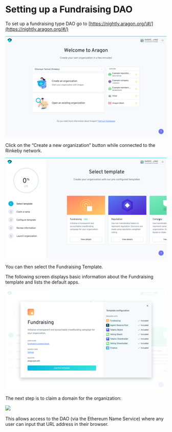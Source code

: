 # Setting up a Fundraising DAO

To set up a fundraising type DAO go to [https://nightly.aragon.org/\#/](https://nightly.aragon.org/#/) 

![](../.gitbook/assets/screenshot-2019-10-11-at-09.26.59.png)

Click on the “Create a new organization” button while connected to the Rinkeby network.

![](../.gitbook/assets/screenshot-2019-10-11-at-09.27.07%20%281%29.png)

You can then select the Fundraising Template.

The following screen displays basic information about the Fundraising template and lists the default apps.  


![](../.gitbook/assets/screenshot-2019-10-11-at-09.27.17.png)

The next step is to claim a domain for the organization:

![](https://lh5.googleusercontent.com/s-ou4rGU2cnz-sMV-JbhkYqnkXFbz5gMmSOtqxE2d6CYkXJ8tRHz4_Wwr1MDAh4YjNba32KmJFKRxpMQ49z-OTMPoYj_57VD89pUIn4LetwUR1yXZf_SdZMkM3D4lpCVp6ecr_b8)

This allows access to the DAO \(via the Ethereum Name Service\) where any user can input that URL address in their browser.











